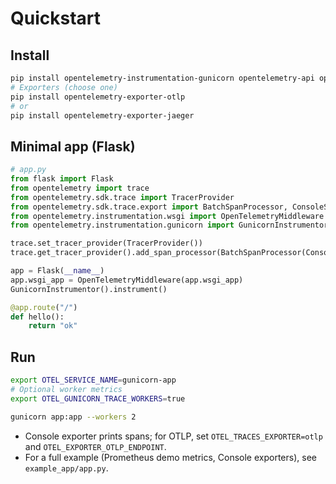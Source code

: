 # Quickstart

## Install

```bash
pip install opentelemetry-instrumentation-gunicorn opentelemetry-api opentelemetry-sdk
# Exporters (choose one)
pip install opentelemetry-exporter-otlp
# or
pip install opentelemetry-exporter-jaeger
```

## Minimal app (Flask)

```python
# app.py
from flask import Flask
from opentelemetry import trace
from opentelemetry.sdk.trace import TracerProvider
from opentelemetry.sdk.trace.export import BatchSpanProcessor, ConsoleSpanExporter
from opentelemetry.instrumentation.wsgi import OpenTelemetryMiddleware
from opentelemetry.instrumentation.gunicorn import GunicornInstrumentor

trace.set_tracer_provider(TracerProvider())
trace.get_tracer_provider().add_span_processor(BatchSpanProcessor(ConsoleSpanExporter()))

app = Flask(__name__)
app.wsgi_app = OpenTelemetryMiddleware(app.wsgi_app)
GunicornInstrumentor().instrument()

@app.route("/")
def hello():
    return "ok"
```

## Run

```bash
export OTEL_SERVICE_NAME=gunicorn-app
# Optional worker metrics
export OTEL_GUNICORN_TRACE_WORKERS=true

gunicorn app:app --workers 2
```

- Console exporter prints spans; for OTLP, set `OTEL_TRACES_EXPORTER=otlp` and `OTEL_EXPORTER_OTLP_ENDPOINT`.
- For a full example (Prometheus demo metrics, Console exporters), see `example_app/app.py`.

